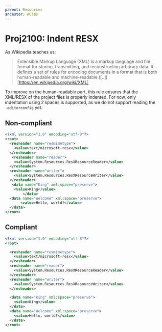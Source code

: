 ```yaml
---
parent: Resources
ancestor: Rules
---
```


# Proj2100: Indent RESX
As Wikipedia teaches us:
> Extensible Markup Language (XML) is a markup language and file format for
> storing, transmitting, and reconstructing arbitrary data. It defines a set of
> rules for encoding documents in a format that is both human-readable and
> machine-readable.([..])[https://en.wikipedia.org/wiki/XML]

To improve on the human-readable part, this rule ensures that the XML/RESX of the
project files is properly indented. For now, only indentation using 2 spaces 
is supported, as we do not support reading the `.editorconfig` yet.

## Non-compliant
``` xml
<?xml version="1.0" encoding="utf-8"?>
<root>
  <resheader name="resmimetype">
    <value>text/microsoft-resx</value>
  </resheader>
   <resheader name="reader">
    <value>System.Resources.ResXResourceReader</value>
  </resheader>
  <resheader name="writer">
    <value>System.Resources.ResXResourceWriter</value>
  </resheader>
   <data name="King" xml:space="preserve">
    <value>King</value>
		</data>
  <data name="Welcome" xml:space="preserve">
       <value>Hello, world!</value>
  </data>
</root>
```

## Compliant
``` xml
<?xml version="1.0" encoding="utf-8"?>
<root>

  <resheader name="resmimetype">
    <value>text/microsoft-resx</value>
  </resheader>
  <resheader name="reader">
    <value>System.Resources.ResXResourceReader</value>
  </resheader>
  <resheader name="writer">
    <value>System.Resources.ResXResourceWriter</value>
  </resheader>

  <data name="King" xml:space="preserve">
    <value>King</value>
  </data>
  <data name="Welcome" xml:space="preserve">
    <value>Hello, world!</value>
  </data>
</root>
```
